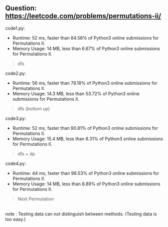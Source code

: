 ## Question: https://leetcode.com/problems/permutations-ii/

code1.py:
* Runtime: 52 ms, faster than 84.58% of Python3 online submissions for Permutations II.
* Memory Usage: 14 MB, less than 6.67% of Python3 online submissions for Permutations II.
>dfs

code2.py:
* Runtime: 56 ms, faster than 78.18% of Python3 online submissions for Permutations II.
* Memory Usage: 14.3 MB, less than 53.72% of Python3 online submissions for Permutations II.
>dfs (bottom up)

code3.py:
* Runtime: 52 ms, faster than 90.81% of Python3 online submissions for Permutations II.
* Memory Usage: 15.4 MB, less than 6.31% of Python3 online submissions for Permutations II.
>dfs + dp

code4.py:
* Runtime: 44 ms, faster than 98.53% of Python3 online submissions for Permutations II.
* Memory Usage: 14 MB, less than 8.89% of Python3 online submissions for Permutations II.
>Next Permutation


</br>note : Testing data can not distinguish between methods. (Testing data is too easy.)